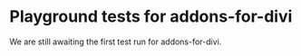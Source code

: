 # Playground tests for addons-for-divi
We are still awaiting the first test run for addons-for-divi.
